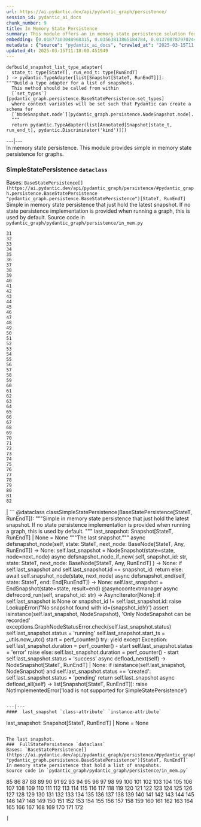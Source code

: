 ```yaml
---
url: https://ai.pydantic.dev/api/pydantic_graph/persistence/
session_id: pydantic_ai_docs
chunk_number: 9
title: In Memory State Persistence
summary: This module offers an in memory state persistence solution for graphs, including a function to build a type adapter for a list of snapshots and a dataclass for simple state persistence.
embedding: [0.01877303048968315, 0.03563813865184784, 0.013708787970244884, -0.04289295896887779, 0.002632228657603264, 0.00968683697283268, 0.008709319867193699, -0.040961481630802155, -0.012766603380441666, -0.009374737739562988, 0.03686297684907913, -0.015169174410402775, 0.04729767516255379, -0.03523770719766617, -0.011883304454386234, 0.025886526331305504, 0.02320129983127117, 0.03822914510965347, 0.010140263475477695, 0.05596577376127243, 0.007937906309962273, -0.025650979951024055, 0.06675378978252411, -0.0342719703912735, 0.0011519680265337229, -0.03116275928914547, -0.012955039739608765, 0.04508353769779205, 0.015640266239643097, -0.05012422800064087, 0.04814564064145088, -0.010364032350480556, 0.015063178725540638, 0.034342631697654724, 0.009150968864560127, 0.01105889305472374, 0.0038659016136080027, 0.016912216320633888, -0.018890803679823875, -0.002769139828160405, 0.006783729884773493, -0.07358463108539581, 0.002036002231761813, 0.0040572830475866795, -0.019774101674556732, 0.02101071923971176, -0.00952195469290018, 0.052149925380945206, 7.784065383020788e-05, 0.03019702062010765, -0.06618847697973251, -0.004060227423906326, 0.016205577179789543, 0.03309423848986626, -0.0374518446624279, -0.03827625513076782, -0.024473248049616814, 0.03441329672932625, 0.020492518320679665, 0.006907391827553511, 0.04510709270834923, 0.004163278732448816, 0.002065445529296994, 0.07038120180368423, -0.033424004912376404, -0.0018181221093982458, -0.0019197013461962342, 0.05483515188097954, -0.03431908041238785, -0.010140263475477695, 0.029184171929955482, 0.03688653185963631, -0.06091224402189255, -0.04294006898999214, -0.011347437277436256, -0.006430410780012608, 0.001879952964372933, 0.0763169601559639, 0.010016601532697678, 0.018443265929818153, 0.02708781138062477, 0.04060816019773483, -0.012754825875163078, 0.02238866500556469, -0.01945611461997032, -0.009940048679709435, -0.03994863107800484, -0.04970024526119232, 0.001173314405605197, 0.00040079656173475087, 0.02105782926082611, -0.020115643739700317, -0.02175268903374672, 0.02449680306017399, 0.05742615833878517, -0.014085661619901657, 0.030621003359556198, -0.023224852979183197, -0.02083406038582325, 0.010252147912979126, 0.027558904141187668, -0.009357072412967682, -0.039312656968832016, -0.015016068704426289, 0.027252692729234695, 0.019079240038990974, 0.010947008617222309, 0.01473341416567564, -0.0053410097025334835, 0.015322279185056686, -0.09468956291675568, -0.06034693121910095, 0.014945405535399914, 0.036438994109630585, -0.03363599628210068, -0.05182015895843506, -0.013791228644549847, 0.03752250596880913, 0.021210933104157448, 0.034695953130722046, -0.019397228956222534, 0.013131699524819851, -0.038865119218826294, -0.002554203849285841, 0.03307068347930908, 0.012083519250154495, -0.0017872066237032413, 0.010740906000137329, -0.06307926774024963, -0.034389741718769073, 0.04734478145837784, -0.026875820010900497, 0.004601983353495598, -0.034884389489889145, 0.02056318148970604, -0.03608567640185356, -0.07636407017707825, -0.013355468399822712, -0.044117800891399384, -0.006736620794981718, 0.013331914320588112, -0.009039084427058697, 0.038182035088539124, 0.017442194744944572, 0.04034906253218651, 0.08993153274059296, -0.004107336513698101, 0.023189522325992584, -0.01645290106534958, 0.01607602648437023, 0.01955033279955387, 0.03149252384901047, -0.014556754380464554, -0.02781800366938114, -0.008197006769478321, -0.017029989510774612, 0.02110493741929531, 0.0453190840780735, -0.03349466621875763, -0.046072833240032196, 0.01048180554062128, 0.03033834882080555, 0.005011245142668486, 0.011612426489591599, 0.013061035424470901, 0.017100652679800987, -0.04150323569774628, -0.04482444003224373, -0.059687402099370956, -0.05964029207825661, 0.021858686581254005, 0.0028250820469111204, -0.02631050907075405, 0.020951833575963974, 0.053845856338739395, 0.009050861932337284, -0.049229152500629425, -0.002511511091142893, -0.021552475169301033, -0.028618860989809036, -0.02631050907075405, -0.027629567310214043, -0.06967455893754959, -0.006012316327542067, -0.015169174410402775, -0.03646254912018776, 0.006277305539697409, 0.019632773473858833, 0.005258568562567234, 0.003459584666416049, -0.04326983541250229, 0.05172594264149666, -0.024379029870033264, 0.039453987032175064, 0.005196737591177225, -0.011217886582016945, 0.0304796751588583, 0.011494653299450874, 0.027205584570765495, -0.008626879192888737, -0.0301028024405241, 0.018172388896346092, -0.022541768848896027, -0.00825000461190939, 0.021258043125271797, -0.013355468399822712, -0.030856549739837646, 0.0006083716289140284, -0.04058460891246796, -0.05808568745851517, 0.027888668701052666, -0.022011790424585342, 0.0054617272689938545, -0.012896153144538403, -0.01213062833994627, 0.05186726897954941, -0.05648397281765938, 0.007089939899742603, 0.056813739240169525, 0.0264047272503376, -0.03905355557799339, 0.023366181179881096, 0.026922928169369698, -0.01087045669555664, 0.011029450222849846, 0.02178802154958248, -0.013178808614611626, -0.04847540333867073, -0.012966817244887352, 0.04647326096892357, -0.046119943261146545, -0.011471099220216274, 0.010440584272146225, -0.02320129983127117, -0.022082455456256866, -0.012872599065303802, -0.018537484109401703, -0.020445408299565315, 0.0375460609793663, -0.021458256989717484, -0.019715216010808945, 0.018195942044258118, -0.023224852979183197, 0.014415426179766655, 0.001486149150878191, -0.0019888931419700384, -0.025321215391159058, -0.041149917989969254, 0.030997877940535545, 0.046449705958366394, 0.04308139532804489, 0.001925590098835528, -0.0024452637881040573, 0.006713066250085831, -0.020492518320679665, -0.05040688440203667, 0.034931499511003494, 0.00989293958991766, -0.0053704530000686646, 0.00446654437109828, -0.008721097372472286, 0.04885227978229523, -0.01566382125020027, 0.009692725725471973, 0.0027794449124485254, -0.02449680306017399, 0.0843726396560669, -0.002901634434238076, 0.022953975945711136, -0.05912209302186966, -0.016511786729097366, 0.02326018549501896, 0.013037481345236301, 0.005226180888712406, 0.009463068097829819, 0.01571093127131462, -0.04098503664135933, -0.007407927419990301, -0.01407388411462307, 0.02562742494046688, 0.011000006459653378, -0.03457817807793617, -0.0070016104727983475, 0.06322059780359268, -0.01466275006532669, 0.03116275928914547, 0.042280539870262146, 0.028171323239803314, 0.035803020000457764, -0.040137071162462234, 0.006035870872437954, -0.025156332179903984, 0.02868952415883541, 0.007914351299405098, 0.008414887823164463, -0.01290793064981699, -0.0072371563874185085, -0.0072548226453363895, 0.05620132014155388, -0.020845837891101837, 0.049040716141462326, -0.027488239109516144, -0.03238759934902191, 0.010269813239574432, 0.006077091675251722, -0.005326287820935249, -0.01758352294564247, -0.0132259177044034, -0.018808363005518913, -0.001405180199071765, -0.012271956540644169, -0.03038545697927475, -0.061383336782455444, -0.019997870549559593, -0.0056266095489263535, -0.002780917100608349, 0.05488226190209389, -0.0055647785775363445, 0.0026410615537315607, -0.026334064081311226, -0.01813705638051033, -0.020716287195682526, 0.06585871428251266, 0.020916501060128212, -0.010682019405066967, 0.0013094895984977484, -0.07052252441644669, -0.0034890277311205864, 0.009539620019495487, -0.03964242339134216, 0.004725645296275616, -0.03827625513076782, -0.03460173308849335, -0.00883887056261301, 0.058038581162691116, -0.04732122644782066, 0.004978857468813658, 0.013779452070593834, 0.014815854839980602, 0.05893365666270256, -0.025886526331305504, 0.011906859464943409, -0.043693818151950836, 0.00416916748508811, -0.005270345602184534, -0.00776713527739048, 0.02032763510942459, 0.0455075241625309, -0.04722701013088226, -0.042516086250543594, 0.018890803679823875, 0.025933634489774704, 0.007278377190232277, 0.018949691206216812, 0.003748128656297922, 0.05295078083872795, 0.02311885729432106, -0.03688653185963631, -0.010611355304718018, 0.02156425267457962, -0.047674547880887985, 0.024284811690449715, 0.011688979342579842, -0.04268096759915352, -0.013437910005450249, -0.021128492429852486, 0.005856267176568508, -0.03307068347930908, -0.013343690894544125, -0.007319597527384758, 0.03281158208847046, 0.0528094545006752, 0.07443259656429291, 0.021540697664022446, 0.014003220945596695, 0.011388657614588737, -0.019114572554826736, -0.008161675184965134, 0.030550340190529823, 0.03248181939125061, -0.014215212315320969, 0.03288224712014198, 0.04291651397943497, 0.012719494290649891, 0.04520131275057793, 0.0017356809694319963, 0.004887583199888468, 0.014862963929772377, -0.04275163263082504, -0.00687794853001833, -0.0024467359762638807, -0.018443265929818153, -0.01927945576608181, 0.003303535282611847, 0.023083526641130447, 0.03596790134906769, 0.0018681756919249892, 0.018443265929818153, 0.009569063782691956, -0.008232339285314083, -0.021046051755547523, 0.028430424630641937, 0.01927945576608181, -0.01759530045092106, 0.0012042298913002014, -0.010293368250131607, 0.012054075486958027, 0.01153587456792593, 0.014615640975534916, -0.02517988719046116, 0.04006640613079071, -0.02261243388056755, -0.006701288744807243, -0.04303428903222084, -0.020857613533735275, -0.033518221229314804, -0.015110287815332413, -0.018973244354128838, -0.004016062244772911, -0.0027500016149133444, -0.00775535823777318, -0.05426983907818794, -0.0031916508451104164, -0.014250543899834156, -0.015204505994915962, 0.04798075556755066, 0.023837273940443993, -0.03676876053214073, 0.04609638825058937, -0.06241973862051964, 0.02887796238064766, 0.01840793341398239, 0.04682658240199089, -0.016252687200903893, 0.059828732162714005, -0.0170888751745224, -0.03092721290886402, -0.01686510629951954, -0.009951826184988022, 0.001925590098835528, -0.01799572817981243, -0.052526798099279404, 0.009539620019495487, 0.044847991317510605, -0.041950773447752, -0.04437690228223801, -0.010263924486935139, -0.03615633770823479, 0.02485012263059616, -0.028854407370090485, 0.013567459769546986, 0.03825270012021065, -0.029019290581345558, 0.0029089953750371933, -0.02781800366938114, 0.008827093057334423, 0.06472808867692947, -0.025886526331305504, 0.021894017234444618, -0.041785892099142075, 0.0035390814300626516, -0.0011387185659259558, 0.017654186114668846, 0.010911677032709122, 0.0227066520601511, -0.033329784870147705, 0.018537484109401703, -0.03215205296874046, 0.03686297684907913, 0.02751179412007332, 0.026263399049639702, 0.022871533408761024, -0.0009937104769051075, 0.01281371247023344, 0.02175268903374672, 0.011453432962298393, 0.000857535342220217, 0.027346910908818245, 0.017889732494950294, 0.03453107178211212, -0.035426147282123566, -0.01388544775545597, -0.008426664397120476, 0.0029193004593253136, 0.024108150973916054, 0.005226180888712406, 0.061430443078279495, 0.008185230195522308, -0.022624211385846138, 0.02088116854429245, -0.03377732262015343, 0.03130408748984337, 0.019444337114691734, -0.010929343290627003, 0.01626446470618248, -0.009916494600474834, -0.01992720738053322, -0.03907711058855057, 0.02394326962530613, -0.027653122320771217, 0.03462528809905052, -0.025556759908795357, 0.009357072412967682, 0.06849683076143265, 0.0005741438362747431, -0.07155892997980118, 0.03092721290886402, 0.02435547485947609, 0.015699153766036034, 0.04454178363084793, -0.04779231920838356, 0.010676130652427673, -0.0025851193349808455, -0.02215311862528324, 0.019668105989694595, 0.0002607569913379848, -0.020221639424562454, 0.038488246500492096, 0.005809157621115446, -0.008297114633023739, 0.00222738366574049, 0.008220561780035496, -0.004507765173912048, -0.018572816625237465, -0.022553546354174614, -0.01575803942978382, 0.016417568549513817, -0.02649894542992115, 0.016370460391044617, -0.03295291215181351, -0.0023319071624428034, -0.015404720790684223, -0.00184462103061378, 0.029820146039128304, -0.03905355557799339, 0.002995853079482913, -0.00013424291682895273, -0.02384905144572258, -0.003556747455149889, 0.027535349130630493, -0.002878079889342189, 0.02444969303905964, -0.024920785799622536, 0.00476097734645009, 0.003147485898807645, 0.02101071923971176, 0.03636832907795906, -0.012566388584673405, 0.013061035424470901, -0.007690582890063524, 0.030079247429966927, -0.0034095309674739838, 0.0037422399036586285, -0.06208997219800949, 0.04875805974006653, -0.014427203685045242, -0.010923454537987709, 0.02741757594048977, 0.00971039105206728, 0.03563813865184784, -0.014815854839980602, -0.010952897369861603, 0.0002686698571778834, 0.006271417252719402, -0.0133672459051013, 0.0414796844124794, 0.030550340190529823, -0.002680809935554862, 0.002697003772482276, 0.02887796238064766, -0.006842616479843855, 0.0018004560843110085, 0.006801396142691374, -0.0454133041203022, -0.016606006771326065, 0.0014338874025270343, -0.006047648377716541, -0.024543913081288338, -0.021481812000274658, -0.022094231098890305, -0.028901517391204834, -0.048004310578107834, 0.009834052994847298, 0.02175268903374672, -0.0346488431096077, 0.040278397500514984, -0.018431488424539566, 0.01009904220700264, 0.005429339595139027, -0.013379023410379887, -0.005423450842499733, 0.012436838820576668, -0.0018490374786779284, -0.0009326156578026712, 0.05949896574020386, -0.006153644062578678, -0.014003220945596695, 0.01453319936990738, -0.06906214356422424, -0.002577758627012372, -0.017065320163965225, 0.02499145083129406, -0.0043841032311320305, 0.005061298608779907, -0.003141597146168351, 0.00043649651343002915, -0.00262633990496397, -0.011653647758066654, -0.06204286590218544, 0.019067462533712387, -0.0013337802374735475, 0.02864241600036621, -0.005196737591177225, -0.026051407679915428, -0.00872698612511158, 0.020256971940398216, -0.01827838458120823, 0.04011351615190506, 0.029278390109539032, -0.03377732262015343, -0.007496257312595844, -0.006324415095150471, 0.017442194744944572, -0.0031945949885994196, 0.00621253065764904, 0.01576981693506241, -0.017065320163965225, -0.009150968864560127, -0.01007548812776804, 0.01167131308466196, -0.0019682827405631542, 0.011659535579383373, 0.01507495529949665, 0.024661684408783913, -0.009527843445539474, 0.03672165051102638, 0.013732342049479485, 0.011977523565292358, 0.010428806766867638, -0.005950485356152058, 0.020304080098867416, 0.014886518940329552, -0.008385444059967995, -0.03705141320824623, 0.0343661867082119, 0.02737046591937542, -0.0008862424874678254, 0.04298717901110649, -0.0027765005361288786, -0.025980744510889053, -0.003206372493878007, -0.006130089517682791, 0.01475696824491024, 0.015475383959710598, 0.008774095214903355, -0.012542834505438805, 0.009333517402410507, -0.039595313370227814, -0.015263392589986324, 0.017065320163965225, -0.05709639564156532, -0.00024290700093843043, 0.00310626532882452, 0.006548183970153332, 0.006165421102195978, -0.021069606766104698, -0.014980737119913101, -0.014886518940329552, 0.004498932044953108, 0.006453965324908495, -0.024920785799622536, -0.004263386130332947, 0.04501287639141083, 0.0028162491507828236, 0.003153374418616295, -0.0033624216448515654, 0.014344762079417706, -0.03987796977162361, 0.006200753152370453, -0.01071146223694086, -0.026027852669358253, 0.020209861919283867, -0.05926341935992241, 0.02485012263059616, 0.0170888751745224, -0.02828909642994404, -0.019585665315389633, 0.03111565113067627, -0.02220022678375244, 0.004813975188881159, -0.014203434810042381, 0.006453965324908495, -0.009680948220193386, -0.001639990252442658, 0.02878374420106411, 0.05012422800064087, -0.00865632202476263, 0.03330622985959053, 0.026169180870056152, -0.03577946498990059, -0.029160616919398308, -0.013932556845247746, -0.05860389024019241, 0.014603863470256329, -0.011700756847858429, -0.035379037261009216, 0.013143477030098438, -0.010422918945550919, 0.0459786131978035, -0.01640579104423523, 0.0104641392827034, 0.01695932447910309, -0.016594229266047478, -0.006171309854835272, -0.027040701359510422, -0.025368323549628258, 0.005632498301565647, 0.011418101377785206, -0.0067601753398776054, -0.003630355466157198, -0.0024099319707602262, 0.018066391348838806, -0.01375589706003666, -0.007390261627733707, 0.0038129037711769342, 0.005915153305977583, 0.007831910625100136, 0.031633853912353516, -0.017430417239665985, 0.006636513862758875, -0.025203442201018333, -0.010581912472844124, -0.015569603070616722, 0.021069606766104698, -0.025980744510889053, 0.011200221255421638, -0.07834266126155853, 0.024284811690449715, -0.022789092734456062, 0.018949691206216812, -0.005214403383433819, -0.003503749379888177, -0.015298724174499512, 0.007490368559956551, 0.011482876725494862, 0.003474306082352996, -0.01205996423959732, 0.050736647099256516, -0.017171315848827362, -0.020857613533735275, -0.030809441581368446, 0.0074197049252688885, -0.024426139891147614, -0.03486083447933197, 0.04126768931746483, -0.0025895358994603157, 0.009345294907689095, 0.008732874877750874, -0.030856549739837646, 0.04866383969783783, -0.012778379954397678, -0.013814783655107021, -0.03957175835967064, 0.004154445603489876, -0.0025277049280703068, -0.0456017404794693, -0.04133835434913635, -0.007036942057311535, -0.020174531266093254, -0.009545508772134781, -0.033376894891262054, 0.013167032040655613, -0.005603055004030466, 0.05017133802175522, 0.0458843968808651, -0.001241033896803856, 0.019091017544269562, -0.03495505452156067, -0.011429878883063793, -5.1525727030821145e-05, -0.028571752831339836, 0.024190593510866165, 0.010252147912979126, 0.008744652383029461, 0.029961474239826202, 0.010923454537987709, -0.013096367940306664, -0.019020354375243187, -0.023601727560162544, 0.0012903513852506876, -0.027723785489797592, 0.0003945398493669927, 0.0264518354088068, 0.022553546354174614, -0.009610284119844437, -0.0011549124028533697, 0.008202895522117615, -0.1223897933959961, -0.0023260186426341534, 0.007890797220170498, -0.03504927083849907, 0.02220022678375244, -0.00025854873820208013, -0.015875812619924545, -0.024873677641153336, 0.023790163919329643, -0.04833407700061798, -0.018254829570651054, -0.01310814544558525, -0.009033195674419403, -0.02503855898976326, 0.03966597840189934, -0.015557825565338135, 0.004563707392662764, 0.019903652369976044, 0.006742509547621012, -0.024920785799622536, -0.038818009197711945, 0.015546048060059547, -0.04505998641252518, 0.012766603380441666, -0.005764992907643318, -0.020174531266093254, -0.0207869503647089, -0.02402571029961109, -0.01681799814105034, 0.012931485660374165, 0.01194807980209589, -0.01604069583117962, -0.03665098547935486, 0.007190047297626734, 0.011877416633069515, 0.0021964681800454855, 0.02056318148970604, 0.03052678517997265, 0.02800644189119339, 0.01650000922381878, -0.010051933117210865, -0.03431908041238785, -0.009692725725471973, -0.009463068097829819, 0.04112636297941208, 0.01635868288576603, -0.014556754380464554, 0.03285869210958481, -0.037852272391319275, 0.025274105370044708, 0.02727624773979187, -0.013379023410379887, 0.011206110008060932, -0.034790169447660446, 0.04305784031748772, 0.012766603380441666, -0.038865119218826294, -0.026286954060196877, -0.00514079537242651, 0.03980730473995209, -0.04965313524007797, 0.04595506191253662, 0.008344223722815514, 0.007213601842522621, -0.005385174416005611, -0.026122070848941803, 0.03448396176099777, -0.014215212315320969, 0.03973663970828056, -0.032552480697631836, -0.014474312774837017, -0.017300866544246674, -0.017194870859384537, 0.00017877586651593447, 0.012566388584673405, 0.032788027077913284, 0.0227066520601511, -0.021599585190415382, -0.00012145350046921521, -0.022624211385846138, 0.04447111859917641, -0.01429765298962593, 0.02435547485947609, -0.0003838666598312557, -0.023637060075998306, -0.030809441581368446, 0.006442188285291195, 0.003462528809905052, 0.00039233159623108804, 0.017489304766058922, 0.011936303228139877, 0.01927945576608181, 0.00301499105989933, -0.002538010012358427, -0.05445827916264534, -0.009315851144492626, 0.0003016095142811537, -0.01562848873436451, 0.003436029888689518, 0.015157396905124187, 0.021034274250268936, 0.0191499050706625, 0.006436299532651901, -0.020351190119981766, -0.05031266435980797, -0.008603324182331562, 0.037899382412433624, -0.0022023566998541355, -0.0027323358226567507, 0.040773045271635056, 0.03961886838078499, -0.0039012336637824774, 0.003377143293619156, 0.011094225570559502, 0.011188443750143051, -0.01251927949488163, 0.03627411276102066, 0.016617782413959503, 0.008997864089906216, -0.015157396905124187, -0.014497867785394192, 0.014250543899834156, -0.008308891206979752, 0.02567453309893608, 0.009516065940260887, 0.003465473186224699, 0.01617024466395378, -0.02932550013065338, -0.023377958685159683, 0.004528375342488289, 0.0422334298491478, 0.04856962338089943, -0.03973663970828056, 0.0070016104727983475, 0.007914351299405098, -0.009533731266856194, 0.03844113647937775, -0.026946483179926872, 0.004245719872415066, 0.009633839130401611, -0.00787901971489191, -0.04802786558866501, 0.004325216636061668, -0.052197035402059555, -0.01826660707592964, 0.0209282785654068, 0.01677088811993599, -0.03674520552158356, 0.01185386162251234, -0.00012633003643713892, -0.01654711924493313, 0.053892966359853745, -0.013744119554758072, 0.040419723838567734, -0.028171323239803314, 0.06420988589525223, 0.005679607391357422, 0.011965746060013771, -0.03613278269767761, -0.0074314819648861885, -0.015451829880475998, 0.01913812756538391, -0.01388544775545597, 0.011518208310008049, 0.001087192795239389, 0.02567453309893608, -0.020916501060128212, -0.009150968864560127, -0.03321201354265213, 0.00679550739005208, -0.013437910005450249, -0.003067989135161042, 0.023366181179881096, 0.024638131260871887, 0.015110287815332413, 0.03961886838078499, 0.03394220396876335, 0.0031916508451104164, 0.001960922032594681, -0.02572164312005043, -0.02115204744040966, 0.01375589706003666, 0.011088336817920208, 0.03646254912018776, 0.08771739900112152, -0.01818416453897953, -0.02974948287010193, 0.04477733001112938, -0.011329771019518375, 0.013967888429760933, 0.03198717162013054, 0.014980737119913101, -0.011429878883063793, 0.05436405912041664, -0.014085661619901657, -0.0068072848953306675, 0.015828702598810196, -0.026051407679915428, 0.015734484419226646, 0.006471631582826376, 0.025344768539071083, -0.007113494910299778, -0.011317994445562363, -0.026522500440478325, -0.005709050688892603, 0.021269820630550385, 0.0022774371318519115, 0.017901510000228882, -0.016570674255490303, 0.015180951915681362, -0.002337795915082097, -0.05954607576131821, 0.013626346364617348, -0.014839409850537777, -0.05342187359929085, 0.018113501369953156, 0.016664892435073853, -0.0188672486692667, -0.0025556760374456644, -0.005870988592505455, -0.021069606766104698, -0.014615640975534916, -0.05003000795841217, 0.012542834505438805, -0.05205570533871651, 0.01969166100025177, 0.01059957779943943, 0.05007711797952652, 0.005782658699899912, -0.006701288744807243, -0.008438441902399063, 0.004990634508430958, -0.025933634489774704, 0.022376887500286102, 0.0069839442148804665, -0.009427735581994057, 0.019161682575941086, -0.02494434081017971, 6.781153933843598e-05, 0.0018225385574623942, -0.005167294293642044, 0.00932173989713192, -0.005114296451210976, -0.037758052349090576, 0.023142412304878235, -0.003777571953833103, 0.018125278875231743, 0.03375376760959625, 0.013673455454409122, 0.027653122320771217, 0.017194870859384537, 0.0019682827405631542, 0.01648823358118534, -0.026781601831316948, 0.015840480104088783, -0.020539626479148865, -0.03307068347930908, 0.01567559875547886, 0.007720026187598705, 0.018796585500240326, -0.012931485660374165, 0.011830306611955166, 0.013626346364617348, 0.008055679500102997, -0.01288437657058239, 0.0011512319324538112, -0.019632773473858833, 0.008285337127745152, 0.010888122022151947, 0.04308139532804489, -0.032010726630687714, 0.02426125667989254, 0.026098517701029778, -0.003783460473641753, -0.014674527570605278, 0.014968959614634514, -0.03481372445821762, -0.010452361777424812, -0.03509638085961342, -0.013850115239620209, -0.01667666994035244, -0.015169174410402775, 0.028430424630641937, -0.017607077956199646, -0.012271956540644169, -0.02494434081017971, 0.0037069080863147974, -0.037169188261032104, -0.004351715557277203, 0.0133672459051013, 0.02280087023973465, 0.0006613695295527577, 0.026616718620061874, -0.04199788346886635, -0.007896685972809792, 0.01427409891039133, 0.006713066250085831, 0.03855891153216362, -0.0015487160999327898, -0.037027858197689056, -0.03229338303208351, 0.003020879812538624, 0.0030532674863934517, 0.02864241600036621, 0.0075963642448186874, -0.01718309335410595, -0.012001077644526958, -0.0418565571308136, -0.011176666244864464, -0.00794968381524086, 0.013543905690312386, -0.02741757594048977, 0.0020801671780645847, 0.006241973955184221, 0.012295510619878769, 0.061242006719112396, 0.0017018212238326669, -0.03236404433846474, -0.024237701669335365, 0.0009075888665392995, -0.022329777479171753, 0.03535548225045204, 0.0058621554635465145, 0.01813705638051033, -0.0011313577415421605, 0.011347437277436256, -0.0021051939111202955, -0.00786135345697403, -0.004734478425234556, -0.00011952128261327744, -0.029725927859544754, 0.010440584272146225, -0.0172302033752203, 0.042374759912490845, 0.004846362862735987, -0.00622430769726634, -0.006165421102195978, -0.01764240860939026, 0.007796578574925661, -0.010057821869850159, -0.00601820508018136, -0.01763063110411167, -0.018655257299542427, 0.01950322464108467, 0.033141348510980606, -0.0008707848028279841, -0.04663814231753349, 0.008356001228094101, -0.004725645296275616, 0.010976452380418777, 0.07311353832483292, 0.020351190119981766, -0.007113494910299778, 0.01576981693506241, -0.01918523572385311, -0.011865639127790928, -0.011765532195568085, 0.00865632202476263, -0.00679550739005208, -0.048004310578107834, -0.024284811690449715, 0.028430424630641937, 0.008297114633023739, -0.011323882266879082, 0.01786617748439312, -0.019491447135806084, 0.026569608598947525, -0.008514994755387306, 0.010929343290627003, -0.005405785050243139, 0.04725056514143944, 0.014285876415669918, 0.007714137434959412, -0.03288224712014198, 8.809979044599459e-05, -0.020904723554849625, 0.02101071923971176, -0.009009641595184803, 0.03142186254262924, 0.015640266239643097, 0.013449686579406261, -0.05450538545846939, 0.0031033209525048733, 0.011588872410356998, -0.024967895820736885, 0.021823354065418243, -0.01349679660052061, -0.029843701049685478, -0.007708248682320118, 0.02664027363061905, 0.04188011214137077, 0.028665971010923386, -0.010581912472844124, 0.007649362087249756, -0.019350118935108185, 0.011482876725494862, -0.0020345300436019897, 0.003341811476275325, 0.013096367940306664, 0.02517988719046116, -0.016606006771326065, 0.009097971022129059, 0.009103859774768353, -0.0010584857081994414, -0.014262321405112743, -0.0053704530000686646, -0.0067601753398776054, 0.036297667771577835, 0.017571745440363884, 0.002638117177411914, -0.047038573771715164, -0.01726553589105606, 0.010970563627779484, -0.027700230479240417, 0.003524359781295061, 0.00028578375349752605, -0.008497328497469425, -0.0346488431096077, 0.0022259114775806665, 0.030032137408852577, -0.011842084117233753, 0.027064256370067596, -0.008591546677052975, 0.00301499105989933, 0.0009613228612579405, -0.010399363934993744, -0.021352261304855347, -0.008126343600451946, 0.008073345758020878, 0.03665098547935486, 0.03135119751095772, 0.01429765298962593, -0.04188011214137077, 0.04647326096892357, -0.041691675782203674, -0.0264047272503376, 0.036933641880750656, -0.022588878870010376, -0.014038552530109882, 0.0018725921399891376, -0.0056413309648633, 0.03888867422938347, -0.029867256060242653, 0.0170417670160532, 0.02165847085416317, 0.0379229336977005, 0.007319597527384758, -0.005417562089860439, -0.020480740815401077, -0.007107606157660484, 0.01220129244029522, 0.006071202922612429, -0.01507495529949665, 0.024732349440455437, 0.00890953466296196, 0.04331694170832634, 0.0016959324711933732, 0.0021051939111202955, -0.02280087023973465, -0.017783736810088158, -0.015640266239643097, 0.007307820487767458, -0.004010173957794905, -0.0018298993818461895, 0.004919970873743296, -0.003980730660259724, -0.004540152847766876, -0.000930407433770597, -0.024567466229200363, -0.02389615960419178, 0.024661684408783913, -0.002511511091142893, 0.011011783964931965, -0.019573887810111046, 0.02791222184896469, -0.01261349767446518, 0.0003926996432710439, -0.017713073641061783, -0.0076140305027365685, -0.020551403984427452, -0.012931485660374165, 0.008803538978099823, -0.003659798763692379, 0.0012329370947554708, 0.02668738178908825, 0.0036951308138668537, 0.009445401839911938, 0.009292297065258026, -0.027582457289099693, 0.004460655618458986, -0.018195942044258118, 0.011047115549445152, -0.0010798320872709155, 0.006289083044975996, -0.015498938970267773, -0.002591008087620139, 0.006671845447272062, 0.01763063110411167, 0.01575803942978382, -0.0076552508398890495, 0.007896685972809792, -0.029254835098981857, 0.013061035424470901, 0.007319597527384758, 0.022694874554872513, -0.07438548654317856, 0.029584599658846855, 0.013025703839957714, -0.01653534173965454, -0.03358888626098633, 0.008467885665595531, 0.016606006771326065, 0.0066247363574802876, -0.0065658497624099255, 0.012071741744875908, 0.0531863272190094, -0.011512319557368755, -0.030738776549696922, 0.020904723554849625, -0.01567559875547886, 0.01996253803372383, -0.01089401077479124, 0.04673236235976219, 0.014650972560048103, -0.007937906309962273, -0.005002412013709545, -0.0067601753398776054, -0.025603869929909706, -0.014862963929772377, -0.008791761472821236, -0.027346910908818245, -0.03153963387012482, 0.032505374401807785, -0.004472433123737574, -0.03146896883845329, 0.029301945120096207, -0.017336199060082436, -0.019620997831225395, -0.004425324033945799, -0.03822914510965347, 0.00824411679059267, 0.005052465479820967, -0.01076446007937193, -0.0042074439115822315, -0.008273559622466564, 0.01631157286465168, 0.013803006149828434, -0.013308359310030937, 0.012071741744875908, -0.007455036509782076, 0.0052085150964558125, -0.028901517391204834, 0.005797380581498146, 0.022906865924596786, 0.019385451450943947, 0.019067462533712387, -0.002929605543613434, 0.0052674016915261745, 0.008503217250108719, -0.012366174720227718, -0.0009215744212269783, 0.03926554694771767, 0.01310814544558525, -0.03460173308849335, 0.015180951915681362, -0.0006102118059061468, 0.0005240902537479997, -0.004734478425234556, 0.011117779649794102, -0.01037580892443657, 0.006135978270322084, -3.4779866837197915e-05, 0.008567992597818375, -0.004928804002702236, 0.030503230169415474, -0.027982886880636215, 0.02083406038582325, -0.0005597902345471084, -0.01832549273967743, 0.010399363934993744, -0.005031855311244726, -0.03747539594769478, 0.008485550992190838, -0.02485012263059616, 0.016700224950909615, -0.030762331560254097, -0.007873130962252617, -0.02371950075030327, 0.04458889365196228, -0.03422486037015915, -0.009769277647137642, 0.036109231412410736, 0.03594434633851051, 0.0005075284279882908, -0.013967888429760933, 0.016193799674510956, 0.007637585047632456, -0.005588333122432232, -0.023130634799599648, 0.06463387608528137, -0.03203428164124489, 0.05945185571908951, -0.007990904152393341, 0.006895614322274923, -0.002661671955138445, 0.0003569996915757656, -0.00802034791558981, -0.009604395367205143, 0.005288011860102415, 0.03523770719766617, 0.011594761162996292, -0.009704502299427986, 0.0033153125550597906, 0.0027794449124485254, 0.04192722216248512, -0.006536406464874744, -0.019585665315389633, 0.0010283063165843487, -0.025109222158789635, -0.024543913081288338, -0.022412220016121864, 0.004175056237727404, -0.0023525175638496876, 0.010811570100486279, 0.0066011818125844, 0.007349040824919939, -0.044518228620290756, -0.014921850524842739, -0.0022008847445249557, -0.023790163919329643, 0.008326557464897633, -0.022000012919306755, -0.006082979962229729, -0.020021425560116768, 0.016876883804798126, 0.022789092734456062, -0.010381697677075863, 0.019267678260803223, 0.0013175864005461335, 0.008638656698167324, 0.03274092078208923, -0.0076729170978069305, 0.008891868405044079, -0.0016944603994488716, 0.024190593510866165, -0.00845021940767765, -0.012413283810019493, -0.01891435869038105, -0.009551397524774075, 0.005856267176568508, 0.01631157286465168, -0.012283733114600182, -0.0046991463750600815, 0.009580841287970543, -0.0074491482228040695, 0.0038894563913345337, 0.04218631982803345, 0.014721636660397053, -0.0209282785654068, 0.0020021426025778055, 0.023554617539048195, 0.021646693348884583, 0.0034801948349922895, -0.0013367246137931943, 0.013614569790661335, 0.019797656685113907, -0.027747340500354767, 0.0020860559307038784, -0.020775172859430313, 0.03933621197938919, 0.03752250596880913, -0.014709859155118465, 0.04294006898999214, 0.02960815466940403, 0.00015540527238044888, -0.007908463478088379, -0.008356001228094101, 0.023648837581276894, 0.05205570533871651, 0.023648837581276894, 0.007531589362770319, 0.015204505994915962, 0.042139213532209396, -0.008096899837255478, 0.007996792905032635, -0.019432559609413147, 0.001971227116882801, 0.0029222448356449604, 0.01613491401076317, -0.005965207237750292, -0.0005182016175240278, 0.002570397686213255, 0.014062107540667057, -0.007549255155026913, 0.020574958994984627, 0.0039836750365793705, -0.019350118935108185, -0.005632498301565647, -0.0024393750354647636, 0.033188458532094955, -0.015357610769569874, -0.018796585500240326, 0.01754819042980671, -0.0066011818125844, 0.024284811690449715, 0.032104942947626114, 0.0025129832793027163, -0.012354397214949131, -0.02485012263059616, 0.01626446470618248, 0.0015928810462355614, -0.014521421864628792, 0.017018212005496025, -0.0058798217214643955, -0.026710936799645424, -0.0015472440281882882, 0.01777195930480957, 0.019161682575941086, -0.00913330353796482, 0.00036620069295167923, 0.019856542348861694, -0.006241973955184221, -0.004389991983771324, -0.0013543905224651098, 0.01754819042980671, -0.05780303478240967, 0.0018195942975580692, 0.0014795244205743074, -0.006660068407654762, 0.009457179345190525, 0.035708799958229065, -0.010240370407700539, -0.02033941261470318, 0.00904497317969799, -0.03321201354265213, -0.04633193463087082, -0.0071782697923481464, -0.004917026497423649, -0.03194006159901619]
metadata : {"source": "pydantic_ai_docs", "crawled_at": "2025-03-15T11:18:00.451949", "url_path": "/api/pydantic_graph/persistence/", "chunk_size": 4462}
updated_dt: 2025-03-15T11:18:00.451949
---
```

```
defbuild_snapshot_list_type_adapter(
  state_t: type[StateT], run_end_t: type[RunEndT]
) -> pydantic.TypeAdapter[list[Snapshot[StateT, RunEndT]]]:
"""Build a type adapter for a list of snapshots.
  This method should be called from within
  [`set_types`][pydantic_graph.persistence.BaseStatePersistence.set_types]
  where context variables will be set such that Pydantic can create a schema for
  [`NodeSnapshot.node`][pydantic_graph.persistence.NodeSnapshot.node].
  """
  return pydantic.TypeAdapter(list[Annotated[Snapshot[state_t, run_end_t], pydantic.Discriminator('kind')]])

```
  
---|---  
In memory state persistence.
This module provides simple in memory state persistence for graphs.
###  SimpleStatePersistence `dataclass`
Bases: `BaseStatePersistence[](https://ai.pydantic.dev/api/pydantic_graph/persistence/#pydantic_graph.persistence.BaseStatePersistence "pydantic_graph.persistence.BaseStatePersistence")[StateT, RunEndT]`
Simple in memory state persistence that just hold the latest snapshot.
If no state persistence implementation is provided when running a graph, this is used by default.
Source code in `pydantic_graph/pydantic_graph/persistence/in_mem.py`
```
31
32
33
34
35
36
37
38
39
40
41
42
43
44
45
46
47
48
49
50
51
52
53
54
55
56
57
58
59
60
61
62
63
64
65
66
67
68
69
70
71
72
73
74
75
76
77
78
79
80
81
82
```
| ```
@dataclass
classSimpleStatePersistence(BaseStatePersistence[StateT, RunEndT]):
"""Simple in memory state persistence that just hold the latest snapshot.
  If no state persistence implementation is provided when running a graph, this is used by default.
  """
  last_snapshot: Snapshot[StateT, RunEndT] | None = None
"""The last snapshot."""
  async defsnapshot_node(self, state: StateT, next_node: BaseNode[StateT, Any, RunEndT]) -> None:
    self.last_snapshot = NodeSnapshot(state=state, node=next_node)
  async defsnapshot_node_if_new(
    self, snapshot_id: str, state: StateT, next_node: BaseNode[StateT, Any, RunEndT]
  ) -> None:
    if self.last_snapshot and self.last_snapshot.id == snapshot_id:
      return
    else:
      await self.snapshot_node(state, next_node)
  async defsnapshot_end(self, state: StateT, end: End[RunEndT]) -> None:
    self.last_snapshot = EndSnapshot(state=state, result=end)
  @asynccontextmanager
  async defrecord_run(self, snapshot_id: str) -> AsyncIterator[None]:
    if self.last_snapshot is None or snapshot_id != self.last_snapshot.id:
      raise LookupError(f'No snapshot found with id={snapshot_id!r}')
    assert isinstance(self.last_snapshot, NodeSnapshot), 'Only NodeSnapshot can be recorded'
    exceptions.GraphNodeStatusError.check(self.last_snapshot.status)
    self.last_snapshot.status = 'running'
    self.last_snapshot.start_ts = _utils.now_utc()
    start = perf_counter()
    try:
      yield
    except Exception:
      self.last_snapshot.duration = perf_counter() - start
      self.last_snapshot.status = 'error'
      raise
    else:
      self.last_snapshot.duration = perf_counter() - start
      self.last_snapshot.status = 'success'
  async defload_next(self) -> NodeSnapshot[StateT, RunEndT] | None:
    if isinstance(self.last_snapshot, NodeSnapshot) and self.last_snapshot.status == 'created':
      self.last_snapshot.status = 'pending'
      return self.last_snapshot
  async defload_all(self) -> list[Snapshot[StateT, RunEndT]]:
    raise NotImplementedError('load is not supported for SimpleStatePersistence')

```
  
---|---  
####  last_snapshot `class-attribute` `instance-attribute`
```
last_snapshot: Snapshot[](https://ai.pydantic.dev/api/pydantic_graph/persistence/#pydantic_graph.persistence.Snapshot "pydantic_graph.persistence.Snapshot")[StateT, RunEndT] | None = None

```

The last snapshot.
###  FullStatePersistence `dataclass`
Bases: `BaseStatePersistence[](https://ai.pydantic.dev/api/pydantic_graph/persistence/#pydantic_graph.persistence.BaseStatePersistence "pydantic_graph.persistence.BaseStatePersistence")[StateT, RunEndT]`
In memory state persistence that hold a list of snapshots.
Source code in `pydantic_graph/pydantic_graph/persistence/in_mem.py`
```
 85
 86
 87
 88
 89
 90
 91
 92
 93
 94
 95
 96
 97
 98
 99
100
101
102
103
104
105
106
107
108
109
110
111
112
113
114
115
116
117
118
119
120
121
122
123
124
125
126
127
128
129
130
131
132
133
134
135
136
137
138
139
140
141
142
143
144
145
146
147
148
149
150
151
152
153
154
155
156
157
158
159
160
161
162
163
164
165
166
167
168
169
170
171
172
```
|